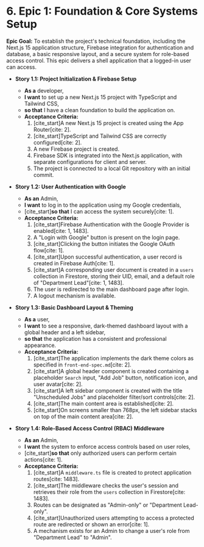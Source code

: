# **6. Epic 1: Foundation & Core Systems Setup**

**Epic Goal:** To establish the project's technical foundation, including the Next.js 15 application structure, Firebase integration for authentication and database, a basic responsive layout, and a secure system for role-based access control. This epic delivers a shell application that a logged-in user can access.

* **Story 1.1: Project Initialization & Firebase Setup**
    * **As a** developer,
    * **I want** to set up a new Next.js 15 project with TypeScript and Tailwind CSS,
    * **so that** I have a clean foundation to build the application on.
    * **Acceptance Criteria:**
        1.  [cite_start]A new Next.js 15 project is created using the App Router[cite: 2].
        2.  [cite_start]TypeScript and Tailwind CSS are correctly configured[cite: 2].
        3.  A new Firebase project is created.
        4.  Firebase SDK is integrated into the Next.js application, with separate configurations for client and server.
        5.  The project is connected to a local Git repository with an initial commit.

* **Story 1.2: User Authentication with Google**
    * **As an** Admin,
    * **I want** to log in to the application using my Google credentials,
    * [cite_start]**so that** I can access the system securely[cite: 1].
    * **Acceptance Criteria:**
        1.  [cite_start]Firebase Authentication with the Google Provider is enabled[cite: 1, 1483].
        2.  A "Login with Google" button is present on the login page.
        3.  [cite_start]Clicking the button initiates the Google OAuth flow[cite: 1].
        4.  [cite_start]Upon successful authentication, a user record is created in Firebase Auth[cite: 1].
        5.  [cite_start]A corresponding user document is created in a `users` collection in Firestore, storing their UID, email, and a default role of "Department Lead"[cite: 1, 1483].
        6.  The user is redirected to the main dashboard page after login.
        7.  A logout mechanism is available.

* **Story 1.3: Basic Dashboard Layout & Theming**
    * **As a** user,
    * **I want** to see a responsive, dark-themed dashboard layout with a global header and a left sidebar,
    * **so that** the application has a consistent and professional appearance.
    * **Acceptance Criteria:**
        1.  [cite_start]The application implements the dark theme colors as specified in `front-end-spec.md`[cite: 2].
        2.  [cite_start]A global header component is created containing a placeholder `Search` input, "Add Job" button, notification icon, and user avatar[cite: 2].
        3.  [cite_start]A left sidebar component is created with the title "Unscheduled Jobs" and placeholder filter/sort controls[cite: 2].
        4.  [cite_start]The main content area is established[cite: 2].
        5.  [cite_start]On screens smaller than 768px, the left sidebar stacks on top of the main content area[cite: 2].

* **Story 1.4: Role-Based Access Control (RBAC) Middleware**
    * **As an** Admin,
    * **I want** the system to enforce access controls based on user roles,
    * [cite_start]**so that** only authorized users can perform certain actions[cite: 1].
    * **Acceptance Criteria:**
        1.  [cite_start]A `middleware.ts` file is created to protect application routes[cite: 1483].
        2.  [cite_start]The middleware checks the user's session and retrieves their role from the `users` collection in Firestore[cite: 1483].
        3.  Routes can be designated as "Admin-only" or "Department Lead-only".
        4.  [cite_start]Unauthorized users attempting to access a protected route are redirected or shown an error[cite: 1].
        5.  A mechanism exists for an Admin to change a user's role from "Department Lead" to "Admin".